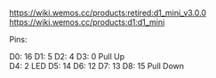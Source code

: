 https://wiki.wemos.cc/products:retired:d1_mini_v3.0.0
https://wiki.wemos.cc/products:d1:d1_mini

Pins:

D0: 16
D1: 5
D2: 4
D3: 0 Pull Up   
D4: 2 LED
D5: 14
D6: 12
D7: 13
D8: 15 Pull Down

